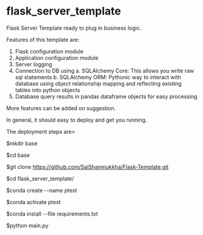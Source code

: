 # flask_server_template
Flask Server Template ready to plug in business logic.

Features of this template are:
1. Flask configuration module
2. Application configuration module
3. Server logging
4. Connection to DB using
  a. SQLAlchemy Core: This allows you write raw sql statements
  b. SQLAlchemy ORM: Pythonic way to interact with database using object relationship mapping and reflecting existing tables into python objects
5. Database query results in pandas dataframe objects for easy processing

More features can be added on suggestion.

In general, it should easy to deploy and get you running.

The deployment steps are>

$mkdir base

$cd base

$git clone https://github.com/SaiShanmukkha/Flask-Template.git

$cd flask_server_template/

$conda create --name ptest

$conda activate ptest

$conda install --file requirements.txt

$python main.py
